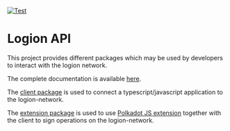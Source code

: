 [![Test](https://github.com/logion-network/logion-api/actions/workflows/push_pr.yml/badge.svg)](https://github.com/logion-network/logion-api/actions/workflows/push_pr.yml)

# Logion API

This project provides different packages which may be used by developers to interact with the logion network.

The complete documentation is available [here](https://logion-network.github.io/logion-api/).

The [client package](packages/client/README.md) is used to connect a typescript/javascript application to the logion-network.

The [extension package](packages/extension/README.md) is used to use [Polkadot JS extension](https://github.com/polkadot-js/extension#readme) together with the client to sign operations on the logion-network.
